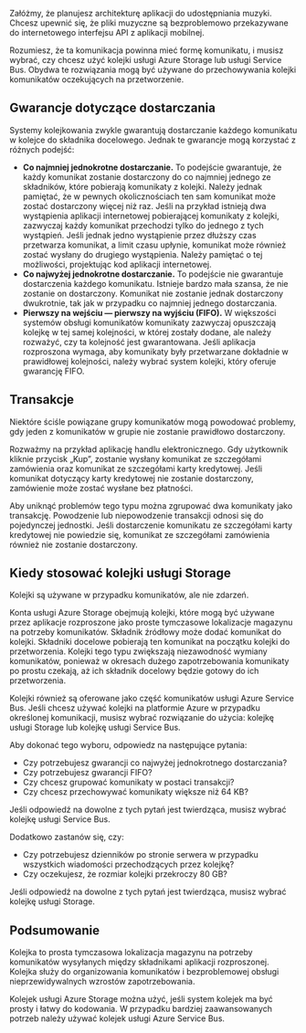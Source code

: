 Załóżmy, że planujesz architekturę aplikacji do udostępniania muzyki. Chcesz upewnić się, że pliki muzyczne są bezproblemowo przekazywane do internetowego interfejsu API z aplikacji mobilnej.

Rozumiesz, że ta komunikacja powinna mieć formę komunikatu, i musisz wybrać, czy chcesz użyć kolejki usługi Azure Storage lub usługi Service Bus. Obydwa te rozwiązania mogą być używane do przechowywania kolejki komunikatów oczekujących na przetworzenie.

## <a name="delivery-guarantees"></a>Gwarancje dotyczące dostarczania

Systemy kolejkowania zwykle gwarantują dostarczanie każdego komunikatu w kolejce do składnika docelowego. Jednak te gwarancje mogą korzystać z różnych podejść:

- **Co najmniej jednokrotne dostarczanie.** To podejście gwarantuje, że każdy komunikat zostanie dostarczony do co najmniej jednego ze składników, które pobierają komunikaty z kolejki. Należy jednak pamiętać, że w pewnych okolicznościach ten sam komunikat może zostać dostarczony więcej niż raz. Jeśli na przykład istnieją dwa wystąpienia aplikacji internetowej pobierającej komunikaty z kolejki, zazwyczaj każdy komunikat przechodzi tylko do jednego z tych wystąpień. Jeśli jednak jedno wystąpienie przez dłuższy czas przetwarza komunikat, a limit czasu upłynie, komunikat może również zostać wysłany do drugiego wystąpienia. Należy pamiętać o tej możliwości, projektując kod aplikacji internetowej.
- **Co najwyżej jednokrotne dostarczanie.** To podejście nie gwarantuje dostarczenia każdego komunikatu. Istnieje bardzo mała szansa, że nie zostanie on dostarczony. Komunikat nie zostanie jednak dostarczony dwukrotnie, tak jak w przypadku co najmniej jednego dostarczania.
- **Pierwszy na wejściu — pierwszy na wyjściu (FIFO).** W większości systemów obsługi komunikatów komunikaty zazwyczaj opuszczają kolejkę w tej samej kolejności, w której zostały dodane, ale należy rozważyć, czy ta kolejność jest gwarantowana. Jeśli aplikacja rozproszona wymaga, aby komunikaty były przetwarzane dokładnie w prawidłowej kolejności, należy wybrać system kolejki, który oferuje gwarancję FIFO.

## <a name="transactions"></a>Transakcje

Niektóre ściśle powiązane grupy komunikatów mogą powodować problemy, gdy jeden z komunikatów w grupie nie zostanie prawidłowo dostarczony.

Rozważmy na przykład aplikację handlu elektronicznego. Gdy użytkownik kliknie przycisk „Kup”, zostanie wysłany komunikat ze szczegółami zamówienia oraz komunikat ze szczegółami karty kredytowej. Jeśli komunikat dotyczący karty kredytowej nie zostanie dostarczony, zamówienie może zostać wysłane bez płatności.

Aby uniknąć problemów tego typu można zgrupować dwa komunikaty jako transakcję. Powodzenie lub niepowodzenie transakcji odnosi się do pojedynczej jednostki. Jeśli dostarczenie komunikatu ze szczegółami karty kredytowej nie powiedzie się, komunikat ze szczegółami zamówienia również nie zostanie dostarczony.

## <a name="when-to-use-storage-queues"></a>Kiedy stosować kolejki usługi Storage

Kolejki są używane w przypadku komunikatów, ale nie zdarzeń.

Konta usługi Azure Storage obejmują kolejki, które mogą być używane przez aplikacje rozproszone jako proste tymczasowe lokalizacje magazynu na potrzeby komunikatów. Składnik źródłowy może dodać komunikat do kolejki. Składniki docelowe pobierają ten komunikat na początku kolejki do przetworzenia. Kolejki tego typu zwiększają niezawodność wymiany komunikatów, ponieważ w okresach dużego zapotrzebowania komunikaty po prostu czekają, aż ich składnik docelowy będzie gotowy do ich przetworzenia.

Kolejki również są oferowane jako część komunikatów usługi Azure Service Bus. Jeśli chcesz używać kolejki na platformie Azure w przypadku określonej komunikacji, musisz wybrać rozwiązanie do użycia: kolejkę usługi Storage lub kolejkę usługi Service Bus.

Aby dokonać tego wyboru, odpowiedz na następujące pytania:

- Czy potrzebujesz gwarancji co najwyżej jednokrotnego dostarczania?
- Czy potrzebujesz gwarancji FIFO?
- Czy chcesz grupować komunikaty w postaci transakcji?
- Czy chcesz przechowywać komunikaty większe niż 64 KB?

Jeśli odpowiedź na dowolne z tych pytań jest twierdząca, musisz wybrać kolejkę usługi Service Bus.

Dodatkowo zastanów się, czy:

- Czy potrzebujesz dzienników po stronie serwera w przypadku wszystkich wiadomości przechodzących przez kolejkę?
- Czy oczekujesz, że rozmiar kolejki przekroczy 80 GB?

Jeśli odpowiedź na dowolne z tych pytań jest twierdząca, musisz wybrać kolejkę usługi Storage.

## <a name="summary"></a>Podsumowanie

Kolejka to prosta tymczasowa lokalizacja magazynu na potrzeby komunikatów wysyłanych między składnikami aplikacji rozproszonej. Kolejka służy do organizowania komunikatów i bezproblemowej obsługi nieprzewidywalnych wzrostów zapotrzebowania.

Kolejek usługi Azure Storage można użyć, jeśli system kolejek ma być prosty i łatwy do kodowania. W przypadku bardziej zaawansowanych potrzeb należy używać kolejek usługi Azure Service Bus.